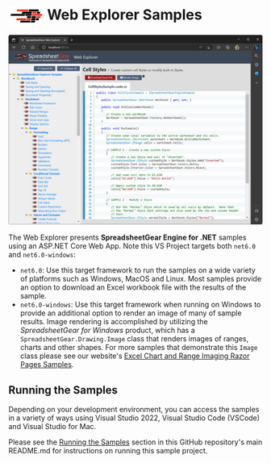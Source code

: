 # <img src="../images/logo-sg.svg" style="width: 70px; vertical-align: middle;" alt="SpreadsheetGear Logo"> Web Explorer Samples
![Screenshot of the WPF Explorer](screenshot.png)

The Web Explorer presents **SpreadsheetGear Engine for .NET** samples using an ASP.NET Core Web App.  Note this VS Project targets both `net6.0` and `net6.0-windows`:
  - `net6.0`: Use this target framework to run the samples on a wide variety of platforms such as Windows, MacOS and Linux. Most samples provide an option to download an Excel workbook file with the results of the sample.
  - `net6.0-windows`: Use this target framework when running on Windows to provide an additional option to render an image of many of sample results.  Image rendering is accomplished by utilizing the *SpreadsheetGear for Windows* product, which has a `SpreadsheetGear.Drawing.Image` class that renders images of ranges, charts and other shapes.  For more samples that demonstrate this `Image` class please see our website's [Excel Chart and Range Imaging Razor Pages Samples](https://www.spreadsheetgear.com/Support/Samples/RazorPages/Category/Imaging).


## Running the Samples
Depending on your development environment, you can access the samples in a variety of ways using Visual Studio 2022, Visual Studio Code (VSCode) and Visual Studio for Mac.

Please see the <a href="../README.md#section-running-the-samples">Running the Samples</a> section in this GitHub repository's main README.md for instructions on running this sample project.